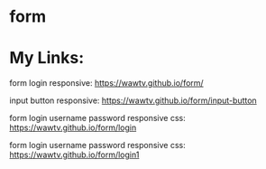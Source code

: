 # form
# My Links:
form login responsive: https://wawtv.github.io/form/

input button responsive: https://wawtv.github.io/form/input-button

form login username password responsive css: https://wawtv.github.io/form/login

form login username password responsive css: https://wawtv.github.io/form/login1




